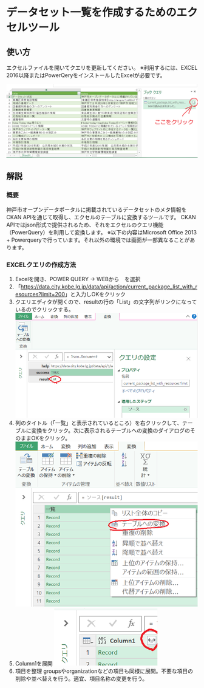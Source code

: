 # データセット一覧を作成するためのエクセルツール
## 使い方
エクセルファイルを開いてクエリを更新してください。
※利用するには、EXCEL 2016以降またはPowerQeryをインストールしたExcelが必要です。

![説明1](https://raw.githubusercontent.com/City-of-Kobe/opendata_dashboard/master/dataset_list/img/datasetlist_inst1.png)


## 解説
### 概要
神戸市オープンデータポータルに掲載されているデータセットのメタ情報をCKAN APIを通じて取得し、エクセルのテーブルに変換するツールです。
CKAN APIではjson形式で提供されるため、それをエクセルのクエリ機能（PowerQuery）を利用して変換します。
※以下の内容はMicrosoft Office 2013 + Powerqueryで行っています。それ以外の環境では画面が一部異なることがあります。

### EXCELクエリの作成方法
1. Excelを開き、POWER QUERY -> WEBから　を選択
1. 「<https://data.city.kobe.lg.jp/data/api/action/current_package_list_with_resources?limit=200>」と入力しOKをクリック
1. クエリエディタが開くので、resultの行の「List」の文字列がリンクになっているのでクリックする。
![説明2](https://raw.githubusercontent.com/City-of-Kobe/opendata_dashboard/master/dataset_list/img/datasetlist_inst2.png)
1. 列のタイトル（「一覧」と表示されているところ）を右クリックして、テーブルに変換をクリック。次に表示されるテーブルへの変換のダイアログのそのままOKをクリック。
![説明3](https://raw.githubusercontent.com/City-of-Kobe/opendata_dashboard/master/dataset_list/img/datasetlist_inst3.png)
1. Column1を展開
![説明4](https://raw.githubusercontent.com/City-of-Kobe/opendata_dashboard/master/dataset_list/img/datasetlist_inst4.png)
1. 項目を整理
groupsやorganizationなどの項目も同様に展開。不要な項目の削除や並べ替えを行う。適宜、項目名称の変更を行う。
